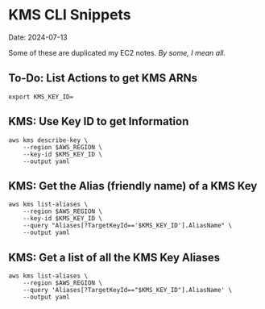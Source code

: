 # KMS CLI Snippets

Date: 2024-07-13

Some of these are duplicated my EC2 notes.
_By some, I mean all._

## To-Do: List Actions to get KMS ARNs

```shell
export KMS_KEY_ID=
```

## KMS: Use Key ID to get Information

```shell
aws kms describe-key \
    --region $AWS_REGION \
    --key-id $KMS_KEY_ID \
    --output yaml
```

## KMS: Get the Alias (friendly name) of a KMS Key

```shell
aws kms list-aliases \
    --region $AWS_REGION \
    --key-id $KMS_KEY_ID \
    --query "Aliases[?TargetKeyId=='$KMS_KEY_ID'].AliasName" \
    --output yaml
```

## KMS: Get a list of all the KMS Key Aliases

```shell
aws kms list-aliases \
    --region $AWS_REGION \
    --query 'Aliases[?TargetKeyId=="$KMS_KEY_ID"].AliasName' \
    --output yaml
```
